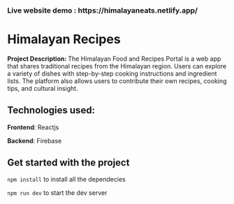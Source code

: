

<h3>Live website demo : https://himalayaneats.netlify.app/</h3>

<h1>Himalayan Recipes</h1>


<p><strong>Project Description: </strong>The Himalayan Food and Recipes Portal is a web app that shares traditional recipes from the Himalayan region. Users can explore a variety of dishes with step-by-step cooking instructions and ingredient lists. The platform also allows users to contribute their own recipes, cooking tips, and cultural insight.
</p>

<h2>Technologies used: </h2>
<p><strong>Frontend</strong>: Reactjs </p>
<p><strong>Backend</strong>: Firebase </p>





<h2>Get started with the project </h2>


`npm install` to install all the dependecies 

`npm run dev` to start the dev server

